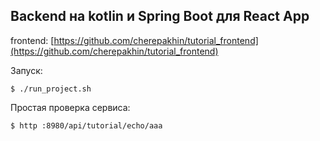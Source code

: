 ## Backend на kotlin и Spring Boot для React App 

frontend: [https://github.com/cherepakhin/tutorial_frontend](https://github.com/cherepakhin/tutorial_frontend)

Запуск:

````shell
$ ./run_project.sh
````

Простая проверка сервиса:

````shell
$ http :8980/api/tutorial/echo/aaa
````
